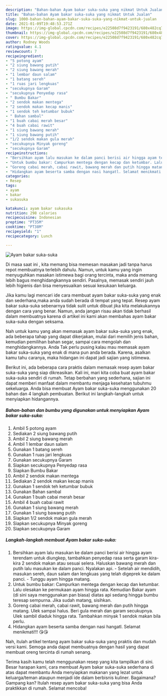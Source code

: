 ```yaml
---
description: "Bahan-bahan Ayam bakar suka-suka yang nikmat Untuk Jualan"
title: "Bahan-bahan Ayam bakar suka-suka yang nikmat Untuk Jualan"
slug: 1000-bahan-bahan-ayam-bakar-suka-suka-yang-nikmat-untuk-jualan
date: 2021-01-09T19:48:53.271Z
image: https://img-global.cpcdn.com/recipes/e22508d7f9423191/680x482cq70/ayam-bakar-suka-suka-foto-resep-utama.jpg
thumbnail: https://img-global.cpcdn.com/recipes/e22508d7f9423191/680x482cq70/ayam-bakar-suka-suka-foto-resep-utama.jpg
cover: https://img-global.cpcdn.com/recipes/e22508d7f9423191/680x482cq70/ayam-bakar-suka-suka-foto-resep-utama.jpg
author: Rodney Woods
ratingvalue: 4.1
reviewcount: 7
recipeingredient:
- "5 potong ayam"
- "2 siung bawang putih"
- "2 siung bawang merah"
- "1 lembar daun salam"
- "1 batang sereh"
- "1 ruas jari lengkuas"
- "secukupnya Garam"
- "secukupnya Penyedap rasa"
- " Bumbu Bakar"
- "2 sendok makan mentega"
- "2 sendok makan kecap manis"
- "1 sendok teh ketumbar bubuk"
- " Bahan sambal"
- "1 buah cabai merah besar"
- "4 buah cabai rawit"
- "1 siung bawang merah"
- "1 siung bawang putih"
- "1/2 sendok makan gula merah"
- "secukupnya Minyak goreng"
- "secukupnya Garam"
recipeinstructions:
- "Bersihkan ayam lalu masukan ke dalam panci berisi air hingga ayam terendam untuk diungkep, tambahkan penyedap rasa serta garam kira-kira 2 sendok makan atau sesuai selera. Haluskan bawang merah dan putih lalu masukan ke dalam panci. Nyalakan api. Setelah air mendidih, masukan sereh, daun salam dan lengkuas yang telah digeprek ke dalam panci. Tunggu ayam hingga matang."
- "Untuk bumbu bakar: Campurkan mentega dengan kecap dan ketumbar. Lalu olesakan ke permukaan ayam hingga rata. Kemudian Bakar ayam (di sini saya menggunakan pan biasa) diatas api sedang hingga bumbu teresap sempurna. Jika sudah matang, sisihkan."
- "Goreng cabai merah, cabai rawit, bawang merah dan putih hingga matang. Ulek sampai halus. Beri gula merah dan garam secukupnya. Ulek sambil diaduk hingga rata. Tambahkan minyak 1 sendok makan bila perlu."
- "Hidangkan ayam beserta samba dengan nasi hangatl. Selamat menikmati!!! 😘😘"
categories:
- Resep
tags:
- ayam
- bakar
- sukasuka

katakunci: ayam bakar sukasuka 
nutrition: 298 calories
recipecuisine: Indonesian
preptime: "PT35M"
cooktime: "PT38M"
recipeyield: "1"
recipecategory: Lunch

---
```



![Ayam bakar suka-suka](https://img-global.cpcdn.com/recipes/e22508d7f9423191/680x482cq70/ayam-bakar-suka-suka-foto-resep-utama.jpg)

Di masa  saat ini , kita memang bisa memesan masakan jadi tanpa harus repot membuatnya terlebih dahulu. Namun, untuk kamu yang ingin menyuguhkan masakan istimewa bagi orang tercinta, maka anda memang lebih bagus menghidangkannya sendiri. Pasalnya, memasak sendiri jauh lebih higienis dan bisa menyesuaikan sesuai kesukaan keluarga.

Jika kamu lagi mencari ide cara membuat ayam bakar suka-suka yang enak dan sederhana,maka anda sudah berada di tempat yang tepat. Resep ayam bakar suka-suka  sebenarnya tidak sulit untuk dibuat jika kita melakukannya dengan cara yang benar. Namun, anda jangan risau akan tidak berhasil dalam membuatnya 
karena di artikel ini kami akan membahas ayam bakar suka-suka dengan seksama.  



Nah untuk kamu yang akan memasak ayam bakar suka-suka yang enak, ada beberapa tahap yang dapat dikerjakan, mulai dari memilih jenis bahan, kemudian pemilihan bahan segar, sampai cara mengolah dan menghidangkannya. Anda Tak perlu pusing kalau mau memasak ayam bakar suka-suka yang enak di mana pun anda berada. Karena, asalkan kamu  tahu caranya, maka hidangan ini dapat jadi sajian yang istimewa.

Berikut ini, ada beberapa cara praktis  dalam memasak resep ayam bakar suka-suka yang siap dikreasikan. Kali ini, mari kita coba buat ayam bakar suka-suka sendiri di rumah. Tetap berbahan yang sederhana, sajian ini dapat memberi manfaat dalam membantu menjaga kesehatan tubuhmu sekeluarga. Anda bisa membuat Ayam bakar suka-suka menggunakan 20 bahan dan 4 langkah pembuatan. Berikut ini langkah-langkah untuk menyiapkan hidangannya.

<!--inarticleads1-->

##### Bahan-bahan dan bumbu yang digunakan untuk menyiapkan Ayam bakar suka-suka:

1. Ambil 5 potong ayam
1. Sediakan 2 siung bawang putih
1. Ambil 2 siung bawang merah
1. Ambil 1 lembar daun salam
1. Gunakan 1 batang sereh
1. Gunakan 1 ruas jari lengkuas
1. Gunakan secukupnya Garam
1. Siapkan secukupnya Penyedap rasa
1. Siapkan  Bumbu Bakar
1. Ambil 2 sendok makan mentega
1. Sediakan 2 sendok makan kecap manis
1. Gunakan 1 sendok teh ketumbar bubuk
1. Gunakan  Bahan sambal
1. Gunakan 1 buah cabai merah besar
1. Ambil 4 buah cabai rawit
1. Gunakan 1 siung bawang merah
1. Gunakan 1 siung bawang putih
1. Siapkan 1/2 sendok makan gula merah
1. Siapkan secukupnya Minyak goreng
1. Siapkan secukupnya Garam




<!--inarticleads2-->

##### Langkah-langkah membuat Ayam bakar suka-suka:

1. Bersihkan ayam lalu masukan ke dalam panci berisi air hingga ayam terendam untuk diungkep, tambahkan penyedap rasa serta garam kira-kira 2 sendok makan atau sesuai selera. Haluskan bawang merah dan putih lalu masukan ke dalam panci. Nyalakan api. - Setelah air mendidih, masukan sereh, daun salam dan lengkuas yang telah digeprek ke dalam panci. - Tunggu ayam hingga matang.
1. Untuk bumbu bakar: Campurkan mentega dengan kecap dan ketumbar. Lalu olesakan ke permukaan ayam hingga rata. Kemudian Bakar ayam (di sini saya menggunakan pan biasa) diatas api sedang hingga bumbu teresap sempurna. Jika sudah matang, sisihkan.
1. Goreng cabai merah, cabai rawit, bawang merah dan putih hingga matang. Ulek sampai halus. Beri gula merah dan garam secukupnya. Ulek sambil diaduk hingga rata. Tambahkan minyak 1 sendok makan bila perlu.
1. Hidangkan ayam beserta samba dengan nasi hangatl. Selamat menikmati!!! 😘😘




Nah, itulah artikel tentang  ayam bakar suka-suka  yang praktis dan mudah versi kami. Semoga anda dapat membuatnya dengan hasil yang dapat membuat oreng tercinta di rumah senang. 

Terima kasih kamu telah menggunakan resep yang kita tampilkan di sini. Besar harapan kami, cara membuat  Ayam bakar suka-suka sederhana di atas dapat membantu Anda menyiapkan makanan yang lezat untuk keluarga/teman ataupun menjadi ide dalam berbisnis kuliner. Bagaimana? Gampang kan? Itulah resep ayam bakar suka-suka yang bisa Anda praktikkan di rumah. Selamat mencoba!

